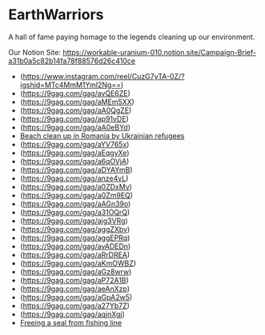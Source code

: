 # EarthWarriors
A hall of fame paying homage to the legends cleaning up our environment.

Our Notion Site:
https://workable-uranium-010.notion.site/Campaign-Brief-a31b0a5c82b14fa78f88576d26c410ce

- (https://www.instagram.com/reel/CuzG7yTA-0Z/?igshid=MTc4MmM1YmI2Ng==)
- (https://9gag.com/gag/avQE6ZE)
- (https://9gag.com/gag/aMEm5XX)
- (https://9gag.com/gag/aA0QgZE)
- (https://9gag.com/gag/ap91vDE)
- (https://9gag.com/gag/aA0eBYd)
- [Beach clean up in Romania by Ukrainian refugees](https://9gag.com/gag/a41NbVw)
- (https://9gag.com/gag/aYV765x)
- (https://9gag.com/gag/aEqgyXe)
- (https://9gag.com/gag/a6qOVjA)
- (https://9gag.com/gag/aDYAYmB)
- (https://9gag.com/gag/anze4vL)
- (https://9gag.com/gag/a0ZDxMv)
- (https://9gag.com/gag/a0Zm9EQ)
- (https://9gag.com/gag/aAGn39o)
- (https://9gag.com/gag/a31OQrQ)
- (https://9gag.com/gag/ajg3VRg)
- (https://9gag.com/gag/aggZXbv)
- (https://9gag.com/gag/aggEPRq)
- (https://9gag.com/gag/avADEDn)
- (https://9gag.com/gag/aRrDREA)
- (https://9gag.com/gag/aKmOWBZ)
- (https://9gag.com/gag/aGz8wrw)
- (https://9gag.com/gag/aP72A1B)
- (https://9gag.com/gag/aeAnXzp)
- (https://9gag.com/gag/aGpA2w5)
- (https://9gag.com/gag/a27Yb7Z)
- (https://9gag.com/gag/aqjnXgj)
- [Freeing a seal from fishing line](https://9gag.com/gag/a7EYYQx)
